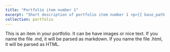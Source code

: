 ```yaml
---
title: "Portfolio item number 1"
excerpt: "Short description of portfolio item number 1 <p>{{ base_path }}</p><br/><img src='/images/500x300.png'>"
collection: portfolio
---
```


This is an item in your portfolio. It can be have images or nice text. If you name the file .md, it will be parsed as markdown. If you name the file .html, it will be parsed as HTML.
